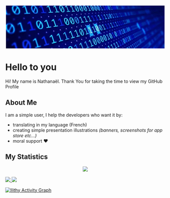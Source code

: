 <p align="center">

<img alt="Welcome" src="https://github.com/Ilithy/Ilithy/blob/01183bfdfebfd24b316c12df09adffb2bed7f232/Art/Welcome.gif"/>

</p>


<h1>Hello to you</h1>



<div size='20px'> Hi! My name is Nathanaël. Thank You for taking the time to view my GitHub Profile
</div>

<h2>About Me</h2>

I am a simple user, I help the developers who want it by:

- translating in my language (French)
- creating simple presentation illustrations _(banners, screenshots for app store etc...)_
- moral support ❤️


<!--
**Ilithy/Ilithy** is a ✨ _special_ ✨ repository because its `README.md` (this file) appears on your GitHub profile.

Here are some ideas to get you started:

- 🔭 I’m currently working on ...
- 🌱 I’m currently learning ...
- 👯 I’m looking to collaborate on ...
- 🤔 I’m looking for help with ...
- 💬 Ask me about ...
- 📫 How to reach me: ...
- 😄 Pronouns: ...
- ⚡ Fun fact: ...
-->

<h2>My Statistics</h2>

<p align="center"> <img src="https://komarev.com/ghpvc/?username=Ilithy&label=Profile%20views&color=0e75b6&style=flat"
  </p>

<br/>
<p align="left">
  <a href="https://github.com/Ilithy">
  <img width="49.5%" src="https://github-readme-stats.vercel.app/api?username=Ilithy&show_icons=true&theme=radical&hide_border=true" />
    <img width="49.5%" src="https://github-readme-streak-stats.herokuapp.com/?user=Ilithy&show_icons=true&theme=radical&hide_border=true" />


[![Ilithy Activity Graph](https://activity-graph.herokuapp.com/graph?username=Ilithy&custom_title=Ilithy%20Contribution%20Graph&theme=radical)](https://Ilithy.dev)
</a>

</p>

<br>


